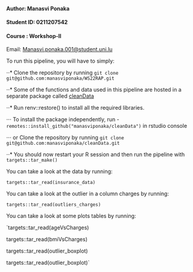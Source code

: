 #### Author: Manasvi Ponaka

#### Student ID: 0211207542

#### Course : Workshop-II

Email: Manasvi.ponaka.001@student.uni.lu

To run this pipeline, you will have to simply:

⋅⋅* Clone the repository by running `git clone git@github.com:manasviponaka/WS22RAP.git`


⋅⋅* Some of the functions and data used in this pipeline are hosted in a separate package called [cleanData](https://github.com/manasviponaka/cleanData)


⋅⋅* Run renv::restore() to install all the required libraries.

⋅⋅⋅   To install the package independently, run - `remotes::install_github("manasviponaka/cleanData")` in rstudio console


⋅⋅⋅   or Clone the repository by running `git clone git@github.com:manasviponaka/cleanData.git` 


⋅⋅* You should now restart your R session and then run the pipeline with `targets::tar_make()`


You can take a look at the data by running:

`targets::tar_read(insurance_data)`

You can take a look at the outlier in a column charges by running:

`targets::tar_read(outliers_charges)`


You can take a look at some plots tables by running:

`targets::tar_read(ageVsCharges)

targets::tar_read(bmiVsCharges)

targets::tar_read(outlier_boxplot)

targets::tar_read(outlier_boxplot)`
